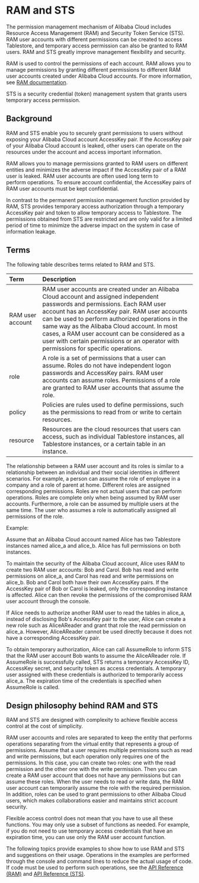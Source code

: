 # RAM and STS

The permission management mechanism of Alibaba Cloud includes Resource Access Management \(RAM\) and Security Token Service \(STS\). RAM user accounts with different permissions can be created to access Tablestore, and temporary access permission can also be granted to RAM users. RAM and STS greatly improve management flexibility and security.

RAM is used to control the permissions of each account. RAM allows you to manage permissions by granting different permissions to different RAM user accounts created under Alibaba Cloud accounts. For more information, see [RAM documentation](https://www.alibabacloud.com/help/doc-detail/28627.htm).

STS is a security credential \(token\) management system that grants users temporary access permission.

## Background

RAM and STS enable you to securely grant permissions to users without exposing your Alibaba Cloud account AccessKey pair. If the AccessKey pair of your Alibaba Cloud account is leaked, other users can operate on the resources under the account and access important information.

RAM allows you to manage permissions granted to RAM users on different entities and minimizes the adverse impact if the AccessKey pair of a RAM user is leaked. RAM user accounts are often used long term to perform&nbsp;operations. To ensure account confidential, the AccessKey pairs of RAM user accounts must be kept confidential.

In contrast to the permanent permission management function provided by RAM, STS provides temporary access authorization through a temporary AccessKey pair and token to allow temporary access to Tablestore. The permissions obtained from STS are restricted and are only valid for a limited period of time to minimize the adverse impact on the system in case of information leakage.

## Terms

The following table describes terms related to RAM and STS.

|Term|Description|
|:---|:----------|
|RAM user account|RAM user accounts are created under an Alibaba Cloud account and assigned independent passwords and permissions. Each RAM user account has an AccessKey pair. RAM user accounts can be used to perform authorized operations in the same way as the Alibaba Cloud account. In most cases, a RAM user account can be considered as a user with certain permissions or an operator with permissions for specific operations.|
|role|A role is a set of permissions that a user can assume. Roles do not have independent logon passwords and AccessKey pairs. RAM user accounts can assume roles. Permissions of a role are granted to RAM user accounts that assume the role.|
|policy|Policies are rules used to define permissions, such as the permissions to read from or write to certain resources.|
|resource|Resources are the cloud resources that users can access, such as individual Tablestore instances, all Tablestore instances, or a certain table in an instance.|

The relationship between a RAM user account and its roles is similar to a relationship between an individual and their social identities in different scenarios. For example, a person can assume the role of employee in a company and a role of parent at home. Different roles are assigned corresponding permissions. Roles are not actual users that can perform operations. Roles are complete only when being assumed by RAM user accounts. Furthermore, a role can be assumed by multiple users at the same time. The user who assumes a role is automatically assigned all permissions of the role.

Example:

Assume that an Alibaba Cloud account named Alice has two Tablestore instances named alice\_a and alice\_b. Alice has full permissions on both instances.

To maintain the security of the Alibaba Cloud account, Alice uses RAM to create two RAM user accounts: Bob and Carol. Bob has read and write permissions on alice\_a, and Carol has read and write permissions on alice\_b. Bob and Carol both have their own AccessKey pairs. If the AccessKey pair of Bob or Carol is leaked, only the corresponding instance is affected. Alice can then revoke the permissions of the compromised RAM user account through the console.

If Alice needs to authorize another RAM user to read the tables in alice\_a, instead of disclosing Bob's AccessKey pair to the user, Alice can create a new role such as AliceAReader and grant that role the read permission on alice\_a. However, AliceAReader cannot be used directly because it does not have a corresponding AccessKey pair.

To obtain temporary authorization, Alice can call AssumeRole to inform STS that the RAM user account Bob wants to assume the AliceAReader role. If AssumeRole is successfully called, STS returns a temporary AccessKey ID, AccessKey secret, and security token as access credentials. A temporary user assigned with these credentials is authorized to temporarily access alice\_a. The expiration time of the credentials is specified when AssumeRole is called.

## Design philosophy behind RAM and STS

RAM and STS are designed with complexity to achieve flexible access control at the cost of simplicity.

RAM user accounts and roles are separated to keep the entity that performs operations separating from the virtual entity that represents a group of permissions. Assume that a user requires multiple permissions such as read and write permissions, but each operation only requires one of the permissions. In this case, you can create two roles: one with the read permission and the other one with the write permission. Then you can create a RAM user account that does not have any permissions but can assume these roles. When the user needs to read or write data, the RAM user account can temporarily assume the role with the required permission. In addition, roles can be used to grant permissions to other Alibaba Cloud users, which makes collaborations easier and maintains strict account security.

Flexible access control does not mean that you have to use all these functions. You may only use a subset of functions as needed. For example, if you do not need to use temporary access credentials that have an expiration time, you can use only the RAM user account function.

The following topics provide examples to show how to use RAM and STS and suggestions on their usage. Operations in the examples are performed through the console and command lines to reduce the actual usage of code. If code must be used to perform such operations, see the [API Reference \(RAM\)](https://www.alibabacloud.com/help/doc-detail/28672.htm) and [API Reference \(STS\)](https://www.alibabacloud.com/help/doc-detail/28756.htm).

